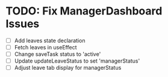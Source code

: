 # TODO: Fix ManagerDashboard Issues

- [ ] Add leaves state declaration
- [ ] Fetch leaves in useEffect
- [ ] Change saveTask status to 'active'
- [ ] Update updateLeaveStatus to set 'managerStatus'
- [ ] Adjust leave tab display for managerStatus
